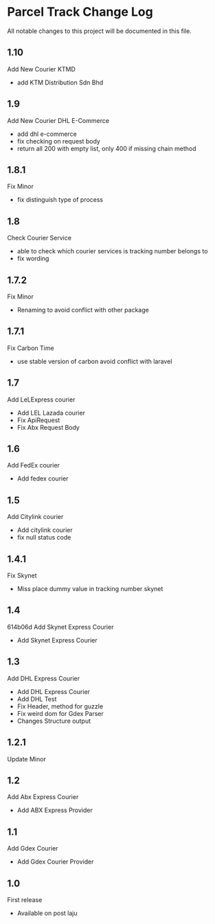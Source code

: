 # Parcel Track Change Log

All notable changes to this project will be documented in this file.

## 1.10
Add New Courier KTMD
- add KTM Distribution Sdn Bhd

## 1.9
Add New Courier DHL E-Commerce
- add dhl e-commerce
- fix checking on request body
- return all 200 with empty list, only 400 if missing chain method

## 1.8.1
Fix Minor
- fix distinguish type of process

## 1.8
Check Courier Service
- able to check which courier services is tracking number belongs to
- fix wording

## 1.7.2
Fix Minor
- Renaming to avoid conflict with other package

## 1.7.1
Fix Carbon Time
- use stable version of carbon avoid conflict with laravel

## 1.7
Add LeLExpress courier

- Add LEL Lazada courier
- Fix ApiRequest
- Fix Abx Request Body

## 1.6
Add FedEx courier

- Add fedex courier

## 1.5
Add Citylink courier

- Add citylink courier
- fix null status code
 
## 1.4.1
Fix Skynet
- Miss place dummy value in tracking number skynet
 
 
## 1.4
 614b06d
Add Skynet Express Courier
- Add Skynet Express Courier


## 1.3
Add DHL Express Courier

- Add DHL Express Courier
- Add DHL Test
- Fix Header, method for guzzle
- Fix weird dom for Gdex Parser
- Changes Structure output
 
## 1.2.1
Update Minor


## 1.2
Add Abx Express Courier
- Add ABX Express Provider

## 1.1
Add Gdex Courier
- Add Gdex Courier Provider

## 1.0
First release
- Available on post laju

